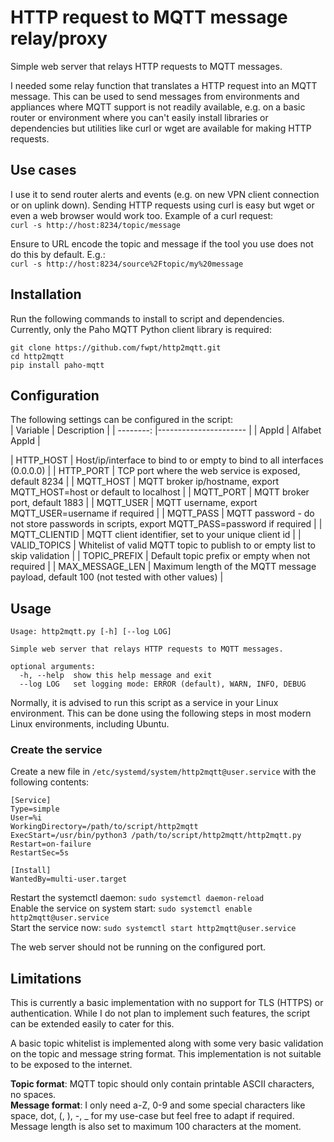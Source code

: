 # HTTP request to MQTT message relay/proxy
Simple web server that relays HTTP requests to MQTT messages.   

I needed some relay function that translates a HTTP request into an MQTT message. This can be used to send messages from environments and appliances where MQTT support is not readily available, e.g. on a basic router or environment where you can't easily install libraries or dependencies but utilities like curl or wget are available for making HTTP requests.   

## Use cases
I use it to send router alerts and events (e.g. on new VPN client connection or on uplink down). Sending HTTP requests using curl is easy but wget or even a web browser would work too. Example of a curl request:   
`curl -s http://host:8234/topic/message`   

Ensure to URL encode the topic and message if the tool you use does not do this by default. E.g.:   
`curl -s http://host:8234/source%2Ftopic/my%20message`   

## Installation
Run the following commands to install to script and dependencies. Currently, only the Paho MQTT Python client library is required:
```
git clone https://github.com/fwpt/http2mqtt.git
cd http2mqtt
pip install paho-mqtt
```

## Configuration
The following settings can be configured in the script:   
| Variable  | Description           |
| --------: |---------------------- |
| AppId     | Alfabet AppId |

| HTTP_HOST | Host/ip/interface to bind to or empty to bind to all interfaces (0.0.0.0) | 
| HTTP_PORT | TCP port where the web service is exposed, default 8234 |
| MQTT_HOST | MQTT broker ip/hostname, export MQTT_HOST=host or default to localhost |
| MQTT_PORT | MQTT broker port, default 1883 |
| MQTT_USER | MQTT username, export MQTT_USER=username if required |
| MQTT_PASS | MQTT password - do not store passwords in scripts, export MQTT_PASS=password if required |
| MQTT_CLIENTID | MQTT client identifier, set to your unique client id |
| VALID_TOPICS | Whitelist of valid MQTT topic to publish to or empty list to skip validation |
| TOPIC_PREFIX | Default topic prefix or empty when not required |
| MAX_MESSAGE_LEN | Maximum length of the MQTT message payload, default 100 (not tested with other values) |

## Usage
```
Usage: http2mqtt.py [-h] [--log LOG]

Simple web server that relays HTTP requests to MQTT messages.

optional arguments:
  -h, --help  show this help message and exit
  --log LOG   set logging mode: ERROR (default), WARN, INFO, DEBUG
```

Normally, it is advised to run this script as a service in your Linux environment. This can be done using the following steps in most modern Linux environments, including Ubuntu.

### Create the service
Create a new file in `/etc/systemd/system/http2mqtt@user.service` with the following contents:
```
[Service]
Type=simple
User=%i
WorkingDirectory=/path/to/script/http2mqtt
ExecStart=/usr/bin/python3 /path/to/script/http2mqtt/http2mqtt.py
Restart=on-failure
RestartSec=5s

[Install]
WantedBy=multi-user.target
```
Restart the systemctl daemon: `sudo systemctl daemon-reload`   
Enable the service on system start: `sudo systemctl enable http2mqtt@user.service`   
Start the service now: `sudo systemctl start http2mqtt@user.service`    

The web server should not be running on the configured port. 

## Limitations
This is currently a basic implementation with no support for TLS (HTTPS) or authentication. While I do not plan to implement such features, the script can be extended easily to cater for this.  

A basic topic whitelist is implemented along with some very basic validation on the topic and message string format. This implementation is not suitable to be exposed to the internet. 

**Topic format**: MQTT topic should only contain printable ASCII characters, no spaces.   
**Message format**: I only need a-Z, 0-9 and some special characters like space, dot, (, ), -, _ for my use-case but feel free to adapt if required. Message length is also set to maximum 100 characters at the moment.   

